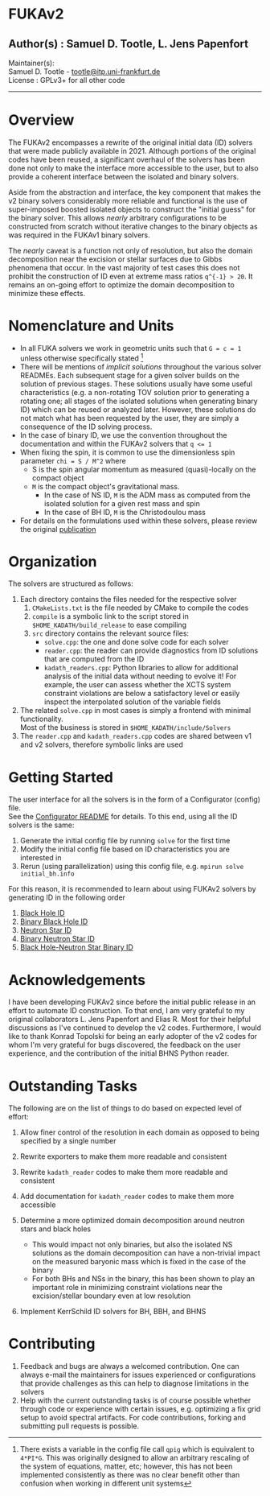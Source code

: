 # FUKAv2

## Author(s)    : Samuel D. Tootle,  L. Jens Papenfort

Maintainer(s):  
Samuel D. Tootle - tootle@itp.uni-frankfurt.de  
License      : GPLv3+ for all other code  

---

# Overview

The FUKAv2 encompasses a rewrite of the original initial data (ID) solvers that were made publicly
available in 2021.  Although portions of the original codes have been reused, a significant
overhaul of the solvers has been done not only to make the interface more accessible to the user, 
but to also provide a coherent interface between the isolated and binary solvers.

Aside from the abstraction and interface, the key component that makes the v2 binary solvers
considerably more reliable and functional is the use of super-imposed boosted isolated objects
to construct the "initial guess" for the binary solver.  This allows *nearly* arbitrary configurations
to be constructed from scratch without iterative changes to the binary objects as was required in
the FUKAv1 binary solvers.

The *nearly* caveat is a function not only of resolution, but also the domain decomposition 
near the excision or stellar surfaces due to Gibbs phenomena that occur.  In the vast majority of test
cases this does not prohibit the construction of ID even at extreme mass ratios `q^{-1} > 20`.
It remains an on-going effort to optimize the domain decomposition to minimize these effects.

# Nomenclature and Units

- In all FUKA solvers we work in geometric units such that `G = c = 1` unless otherwise specifically stated [^1]
- There will be mentions of *implicit solutions* throughout the various solver READMEs.  Each subsequent stage for
a given solver builds on the solution of previous stages.  These solutions usually have some useful characteristics 
(e.g. a non-rotating TOV solution prior to generating a rotating one; all stages of the isolated solutions when generating binary ID) 
which can be reused or analyzed later. However, these solutions do not match what has been requested by the user, 
they are simply a consequence of the ID solving process.
- In the case of binary ID, we use the convention throughout the documentation and within the FUKAv2 solvers that `q <= 1`
- When fixing the spin, it is common to use the dimensionless spin parameter `chi = S / M^2` where 
    - S is the spin angular momentum as measured (quasi)-locally on the compact object
    - `M` is the compact object's gravitational mass.  
        - In the case of NS ID, `M` is the ADM mass as computed from the isolated solution for a given rest mass and spin
        - In the case of BH ID, `M` is the Christodoulou mass
- For details on the formulations used within these solvers, please review the original [publication](https://arxiv.org/abs/2103.09911) 

[^1]: There exists a variable in the config file call `qpig` which is equivalent to `4*PI*G`.  This was originally designed to allow an arbitrary rescaling of the system of equations, matter, etc; however, this has not been implemented consistently as there was no clear benefit other than confusion when working in different unit systems

# Organization

The solvers are structured as follows:

1. Each directory contains the files needed for the respective solver
    1. `CMakeLists.txt` is the file needed by CMake to compile the codes
    2. `compile` is a symbolic link to the script stored in `$HOME_KADATH/build_release` to ease compiling
    3. `src` directory contains the relevant source files:
        - `solve.cpp`: the one and done solve code for each solver
        - `reader.cpp`: the reader can provide diagnostics from ID solutions that are computed from the ID
        - `kadath_readers.cpp`: Python libraries to allow for additional analysis of the initial data without needing to evolve it! 
        For example, the user can assess whether the XCTS system constraint violations are below a satisfactory level or easily inspect the interpolated
        solution of the variable fields
2. The related `solve.cpp` in most cases is simply a frontend with minimal functionality.  
Most of the business is stored in `$HOME_KADATH/include/Solvers`
3. The `reader.cpp` and `kadath_readers.cpp` codes are shared between v1 and v2 solvers, therefore symbolic links are used

# Getting Started

The user interface for all the solvers is in the form of a Configurator (config) file.  
See the [Configurator README](https://bitbucket.org/fukaws/fuka/src/fuka/include/Configurator/) for details.
To this end, using all the ID solvers is the same:

1. Generate the initial config file by running `solve` for the first time
2. Modify the initial config file based on ID characteristics you are interested in
3. Rerun (using parallelization) using this config file, e.g. `mpirun solve initial_bh.info`

For this reason, it is recommended to learn about using FUKAv2 solvers by generating ID in the following order

1. [Black Hole ID](https://bitbucket.org/fukaws/fuka/src/fuka/codes/FUKAv2_Solvers/BH/)
1. [Binary Black Hole ID](https://bitbucket.org/fukaws/fuka/src/fuka/codes/FUKAv2_Solvers/BBH/)
1. [Neutron Star ID](https://bitbucket.org/fukaws/fuka/src/fuka/codes/FUKAv2_Solvers/NS/)
1. [Binary Neutron Star ID](https://bitbucket.org/fukaws/fuka/src/fuka/codes/FUKAv2_Solvers/BNS/)
1. [Black Hole-Neutron Star Binary ID](https://bitbucket.org/fukaws/fuka/src/fuka/codes/FUKAv2_Solvers/BHNS/)

# Acknowledgements

I have been developing FUKAv2 since before the initial public release in an effort to automate ID construction.
To that end, I am very grateful to my original collaborators L. Jens Papenfort and Elias R. Most for their helpful discussions as I've
continued to develop the v2 codes.  Furthermore, I would like to thank Konrad Topolski for being an early adopter of the v2 codes for whom
I'm very grateful for bugs discovered, the feedback on the user experience, and the contribution of the initial BHNS Python reader.

# Outstanding Tasks

The following are on the list of things to do based on expected level of effort:

1. Allow finer control of the resolution in each domain as opposed to being specified by a single number
1. Rewrite exporters to make them more readable and consistent
2. Rewrite `kadath_reader` codes to make them more readable and consistent
3. Add documentation for `kadath_reader` codes to make them more accessible
4. Determine a more optimized domain decomposition around neutron stars and black holes

    - This would impact not only binaries, but also the isolated NS solutions as the domain decomposition can have 
    a non-trivial impact on the measured baryonic mass which is fixed in the case of the binary
    - For both BHs and NSs in the binary, this has been shown to play an important role in minimizing constraint violations
    near the excision/stellar boundary even at low resolution
5. Implement KerrSchild ID solvers for BH, BBH, and BHNS

# Contributing

1. Feedback and bugs are always a welcomed contribution.  One can always e-mail the maintainers for issues experienced or configurations that provide challenges as this can help to diagnose limitations in the solvers
2. Help with the current outstanding tasks is of course possible whether through code or experience with certain issues, e.g. optimizing a fix grid setup to avoid spectral artifacts.  For code contributions, forking and submitting pull requests is possible.